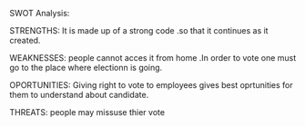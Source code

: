 SWOT Analysis:

STRENGTHS:
It is made up of a strong code .so that it continues as it created.

WEAKNESSES:
people cannot acces it from home .In order to vote one must go to the place where electionn is going.

OPORTUNITIES:
Giving right to vote to employees gives best oprtunities for them to understand about candidate.

THREATS:
people may missuse thier vote 


